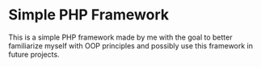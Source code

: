 # Simple PHP Framework

This is a simple PHP framework made by me with the goal to better familiarize myself with OOP principles and possibly use this framework in future projects.